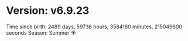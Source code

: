 # Version: v6.9.23
Time since birth: 2489 days, 59736 hours, 3584160 minutes, 215049600 seconds
Season: Summer ☀️

